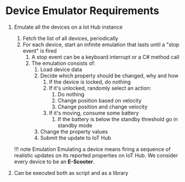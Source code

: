 # Device Emulator Requirements

1. Emulate all the devices on a Iot Hub instance
    1. Fetch the list of all devices, periodically
    1. For each device, start an infinite emulation that lasts until a "stop event" is fired
        1. A stop event can be a keyboard interrupt or a C# method call
        1. The emulation consists of:
            1. Load device data
            1. Decide which property should be changed, why and how
                1. If the device is locked, do nothing
                1. If it's unlocked, randomly select an action:
                    1. Do nothing
                    1. Change position based on velocity
                    1. Change position and change velocity
                1. If it's moving, consume some battery
                    1. If the battery is below the standby threshold go in standby mode
            1. Change the property values
            1. Submit the update to IoT Hub

    !!! note Emulation
        Emulating a device means firing a sequence of realistic updates on its reported properties on IoT Hub. We consider every device to be an **E-Scooter**.

1. Can be executed both as script and as a library

